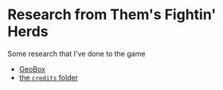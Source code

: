 # Research from Them's Fightin' Herds

Some research that I've done to the game

- [GeoBox](./geobox.md)
- [the `credits` folder](./credits-folder.md)
